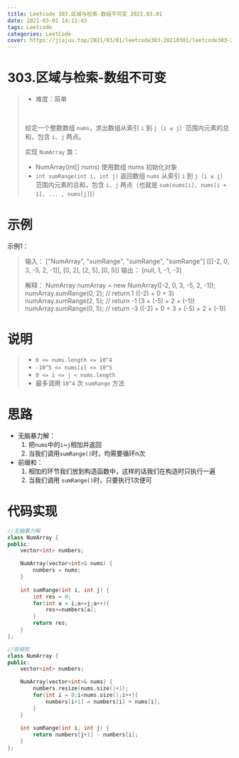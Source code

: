 ```yaml
---
title: Leetcode 303.区域与检索-数组不可变 2021.03.01
date: 2021-03-01 14:11:43
tags: Leetcode
categories: LeetCode
cover: https://jiajuu.top/2021/03/01/leetcode303-20210301/leetcode303-20210301.png
---
```


# 303.区域与检索-数组不可变

> - 难度：简单
>
> <br>
>
> 给定一个整数数组  `nums`，求出数组从索引 `i` 到 `j`（`i ≤ j`）范围内元素的总和，包含 `i`、`j` 两点。
>
> 实现 `NumArray` 类：
>
> - NumArray(int[] nums) 使用数组 nums 初始化对象
> - `int sumRange(int i, int j)` 返回数组 `nums` 从索引 `i` 到 `j`（`i ≤ j`）范围内元素的总和，包含 `i`、`j` 两点（也就是 `sum(nums[i], nums[i + 1], ... , nums[j]`)）



# 示例

示例1：

> 输入：
> ["NumArray", "sumRange", "sumRange", "sumRange"]
> [[[-2, 0, 3, -5, 2, -1]], [0, 2], [2, 5], [0, 5]]
> 输出：
> [null, 1, -1, -3]
>
> 解释：
> NumArray numArray = new NumArray([-2, 0, 3, -5, 2, -1]);
> numArray.sumRange(0, 2); // return 1 ((-2) + 0 + 3)
> numArray.sumRange(2, 5); // return -1 (3 + (-5) + 2 + (-1)) 
> numArray.sumRange(0, 5); // return -3 ((-2) + 0 + 3 + (-5) + 2 + (-1))




# 说明

> - `0 <= nums.length <= 10^4`
> - `-10^5 <= nums[i] <= 10^5`
> - `0 <= i <= j < nums.length`
> - 最多调用 `10^4` 次 `sumRange` 方法



# 思路

- 无脑暴力解：
  1. 把`nums`中的`i`~`j`相加并返回
  2. 当我们调用`sumRange()`时，均需要循环n次
- 前缀和：
  1. 相加的环节我们放到构造函数中，这样的话我们在构造时只执行一遍
  2. 当我们调用 `sumRange()`时，只要执行1次便可

# 代码实现

```C++
//无脑暴力解
class NumArray {
public:
    vector<int> numbers;

    NumArray(vector<int>& nums) {
        numbers = nums;
    }
    
    int sumRange(int i, int j) {
        int res = 0;
        for(int a = i;a<=j;a++){
            res+=numbers[a];
        }
        return res;
    }
};

//前缀和
class NumArray {
public:
    vector<int> numbers;

    NumArray(vector<int>& nums) {
        numbers.resize(nums.size()+1);
        for(int i = 0;i<nums.size();i++){
            numbers[i+1] = numbers[i] + nums[i];
        }
    }
    
    int sumRange(int i, int j) {
        return numbers[j+1] - numbers[i];
    }
};
```



